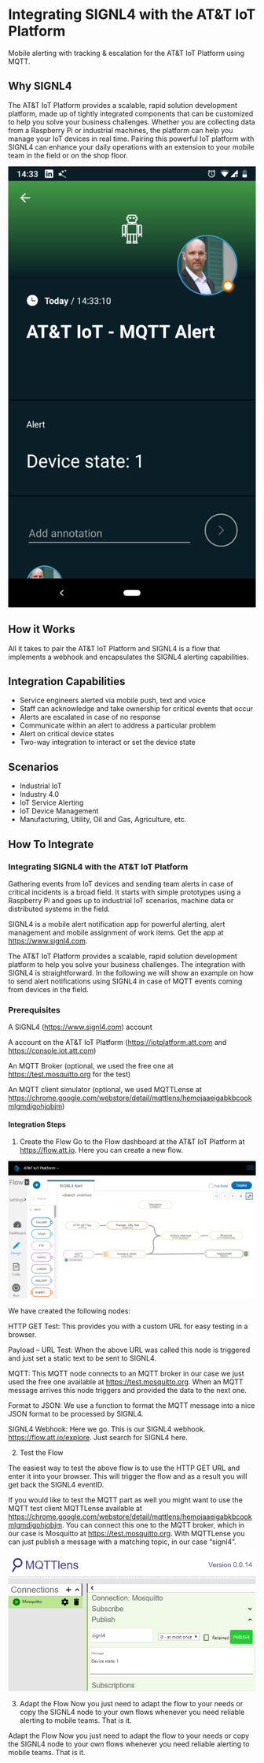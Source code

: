 # Integrating SIGNL4 with the AT&T IoT Platform

Mobile alerting with tracking & escalation for the AT&T IoT Platform using MQTT.

## Why SIGNL4

The AT&T IoT Platform provides a scalable, rapid solution development platform, made up of tightly integrated components that can be customized to help you solve your business challenges. Whether you are collecting data from a Raspberry Pi or industrial machines, the platform can help you manage your IoT devices in real time. Pairing this powerful IoT platform with SIGNL4 can enhance your daily operations with an extension to your mobile team in the field or on the shop floor.

![SIGNL4](ATT-SIGNL4.png)

## How it Works

All it takes to pair the AT&T IoT Platform and SIGNL4 is a flow that implements a webhook and encapsulates the SIGNL4 alerting capabilities.

## Integration Capabilities

- Service engineers alerted via mobile push, text and voice
- Staff can acknowledge and take ownership for critical events that occur
- Alerts are escalated in case of no response
- Communicate within an alert to address a particular problem
- Alert on critical device states
- Two-way integration to interact or set the device state

## Scenarios

- Industrial IoT
- Industry 4.0
- IoT Service Alerting
- IoT Device Management
- Manufacturing, Utility, Oil and Gas, Agriculture, etc.

## How To Integrate

### Integrating SIGNL4 with the AT&T IoT Platform

Gathering events from IoT devices and sending team alerts in case of critical incidents is a broad field. It starts with simple prototypes using a Raspberry Pi and goes up to industrial IoT scenarios, machine data or distributed systems in the field.

SIGNL4 is a mobile alert notification app for powerful alerting, alert management and mobile assignment of work items. Get the app at https://www.signl4.com.

The AT&T IoT Platform provides a scalable, rapid solution development platform to help you solve your business challenges. The integration with SIGNL4 is straightforward. In the following we will show an example on how to send alert notifications using SIGNL4 in case of MQTT events coming from devices in the field.

### Prerequisites

A SIGNL4 (https://www.signl4.com) account

A account on the AT&T IoT Platform (https://iotplatform.att.com and https://console.iot.att.com)

An MQTT Broker (optional, we used the free one at https://test.mosquitto.org for the test)

An MQTT client simulator (optional, we used MQTTLense at https://chrome.google.com/webstore/detail/mqttlens/hemojaaeigabkbcookmlgmdigohjobjm)

#### Integration Steps

1. Create the Flow
Go to the Flow dashboard at the AT&T IoT Platform at https://flow.att.io. Here you can create a new flow.

![AT&T IoT](ATT-IOT-FLOW.PNG)

We have created the following nodes:

HTTP GET Test: This provides you with a custom URL for easy testing in a browser.

Payload – URL Test: When the above URL was called this node is triggered and just set a static text to be sent to SIGNL4.

MQTT: This MQTT node connects to an MQTT broker in our case we just used the free one available at https://test.mosquitto.org. When an MQTT message arrives this node triggers and provided the data to the next one.

Format to JSON: We use a function to format the MQTT message into a nice JSON format to be processed by SIGNL4.

SIGNL4 Webhook: Here we go. This is our SIGNL4 webhook. https://flow.att.io/explore. Just search for SIGNL4 here.

2. Test the Flow

The easiest way to test the above flow is to use the HTTP GET URL and enter it into your browser. This will trigger the flow and as a result you will get back the SIGNL4 eventID.

If you would like to test the MQTT part as well you might want to use the MQTT test client MQTTLense available at https://chrome.google.com/webstore/detail/mqttlens/hemojaaeigabkbcookmlgmdigohjobjm. You can connect this one to the MQTT broker, which in our case is Mosquitto at https://test.mosquitto.org. With MQTTLense you can just publish a message with a matching topic, in our case “signl4”.

![AT&T IoT](MQTTLense.PNG)

3. Adapt the Flow
Now you just need to adapt the flow to your needs or copy the SIGNL4 node to your own flows whenever you need reliable alerting to mobile teams. That is it.
 

 

 

 

 

 

 

 

 

 

 

Adapt the Flow
Now you just need to adapt the flow to your needs or copy the SIGNL4 node to your own flows whenever you need reliable alerting to mobile teams. That is it.